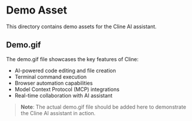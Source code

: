 # Demo Asset

This directory contains demo assets for the Cline AI assistant.

## Demo.gif

The demo.gif file showcases the key features of Cline:
- AI-powered code editing and file creation
- Terminal command execution
- Browser automation capabilities
- Model Context Protocol (MCP) integrations
- Real-time collaboration with AI assistant

> **Note**: The actual demo.gif file should be added here to demonstrate the Cline AI assistant in action.